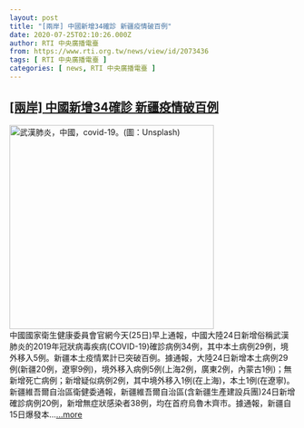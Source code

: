 ```yaml
---
layout: post
title: "[兩岸] 中國新增34確診 新疆疫情破百例"
date: 2020-07-25T02:10:26.000Z
author: RTI 中央廣播電臺
from: https://www.rti.org.tw/news/view/id/2073436
tags: [ RTI 中央廣播電臺 ]
categories: [ news, RTI 中央廣播電臺 ]
---
```

<!--1595643026000-->
[[兩岸] 中國新增34確診 新疆疫情破百例](https://www.rti.org.tw/news/view/id/2073436)
------

<div>
<img src="https://static.rti.org.tw/assets/thumbnails/2020/06/11/086168e29fa4cd0ec896b3be4382020e.jpg" width="360" alt="武漢肺炎，中國，covid-19。(圖：Unsplash)" title="武漢肺炎，中國，covid-19。(圖：Unsplash)"><br>中國國家衛生健康委員會官網今天(25日)早上通報，中國大陸24日新增俗稱武漢肺炎的2019年冠狀病毒疾病(COVID-19)確診病例34例，其中本土病例29例，境外移入5例。新疆本土疫情累計已突破百例。據通報，大陸24日新增本土病例29例(新疆20例，遼寧9例)，境外移入病例5例(上海2例，廣東2例，內蒙古1例)；無新增死亡病例；新增疑似病例2例，其中境外移入1例(在上海)，本土1例(在遼寧)。新疆維吾爾自治區衛健委通報，新疆維吾爾自治區(含新疆生產建設兵團)24日新增確診病例20例，新增無症狀感染者38例，均在首府烏魯木齊市。據通報，新疆自15日爆發本...<a target="_blank" href="https://www.rti.org.tw/news/view/id/2073436">...more</a>
</div>
